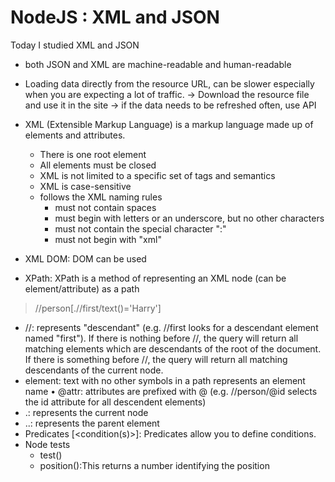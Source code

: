 # NodeJS : XML and JSON

Today I studied XML and JSON
- both JSON and XML are machine-readable and human-readable
- Loading data directly from the resource URL, can be slower especially when you are expecting a lot of traffic. -> Download the resource file and use it in the site -> if the data needs to be refreshed often, use API 
- XML (Extensible Markup Language) is a markup language made up of elements and attributes.
  - There is one root element
  - All elements must be closed
  - XML is not limited to a specific set of tags and semantics
  - XML is case-sensitive
  - follows the XML naming rules
    - must not contain spaces
    - must begin with letters or an underscore, but no other characters
    - must not contain the special character ":"
    - must not begin with "xml"

- XML DOM: DOM can be used
- XPath: XPath is a method of representing an XML node (can be element/attribute) as a path
> //person[.//first/text()='Harry']
- //: represents "descendant" (e.g. //first looks for a descendant element named "first"). If there is nothing before //, the query will return all matching elements which are descendants of the root of the document. If there is something before //, the query will return all matching descendants of the current node.
- element: text with no other symbols in a path represents an element name • @attr: attributes are prefixed with @ (e.g. //person/@id selects the id attribute for all descendent <person> elements)
- .: represents the current node 
-  ..: represents the parent element
- Predicates [<condition(s)>]: Predicates allow you to define conditions.
- Node tests
  - test()
  - position():This returns a number identifying the position
